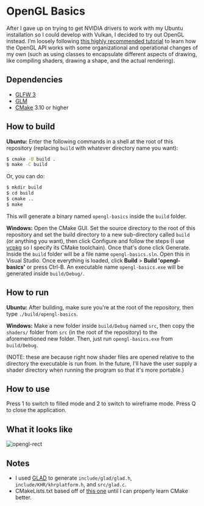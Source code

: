 # OpenGL Basics

After I gave up on trying to get NVIDIA drivers to work with my Ubuntu installation so I could develop with Vulkan, I decided to try out OpenGL instead.
I'm loosely following [this highly recommended tutorial](https://learnopengl.com/) to learn how the OpenGL API works with some organizational and operational changes of my own (such as using classes to encapsulate different aspects of drawing, like compiling shaders, drawing a shape, and the actual rendering).

## Dependencies

* [GLFW 3](https://www.glfw.org/)
* [GLM](https://glm.g-truc.net/0.9.9/index.html)
* [CMake](https://cmake.org/) 3.10 or higher

## How to build

**Ubuntu:**
Enter the following commands in a shell at the root of this repository (replacing `build` with whatever directory name you want):
```bash
$ cmake -B build .
$ make -C build
```

Or, you can do:
```bash
$ mkdir build
$ cd build
$ cmake ..
$ make
```

This will generate a binary named `opengl-basics` inside the `build` folder.

**Windows:**
Open the CMake GUI.
Set the source directory to the root of this repository and set the build directory to a new sub-directory called `build` (or anything you want), then click Configure and follow the steps (I use [vcpkg](https://github.com/microsoft/vcpkg) so I specify its CMake toolchain).
Once that's done click Generate.
Inside the `build` folder will be a file name `opengl-basics.sln`.
Open this in Visual Studio.
Once everything is loaded, click **Build** > **Build 'opengl-basics'** or press Ctrl-B.
An executable name `opengl-basics.exe` will be generated inside `build/Debug/`.

## How to run

**Ubuntu:**
After building, make sure you're at the root of the repository, then type `./build/opengl-basics`.

**Windows:**
Make a new folder inside `build/Debug` named `src`, then copy the `shaders/` folder from `src` (in the root of the repository) to the aforementioned new folder.
Then, just run `opengl-basics.exe` from `build/Debug`.

(NOTE: these are because right now shader files are opened relative to the directory the executable is run from. In the future, I'll have the user supply a shader directory when running the program so that it's more portable.)

## How to use

Press 1 to switch to filled mode and 2 to switch to wireframe mode. Press Q to close the application.

## What it looks like
![opengl-rect](https://user-images.githubusercontent.com/30734384/93632268-0ec1bd80-f9bb-11ea-8b75-ec928ca7a7fa.gif)

## Notes

* I used [GLAD](https://github.com/Dav1dde/glad) to generate `include/glad/glad.h`, `include/KHR/khrplatform.h`, and `src/glad.c`.
* CMakeLists.txt based off of [this one](https://github.com/JoeyDeVries/LearnOpenGL/blob/master/CMakeLists.txt) until I can properly learn CMake better.
